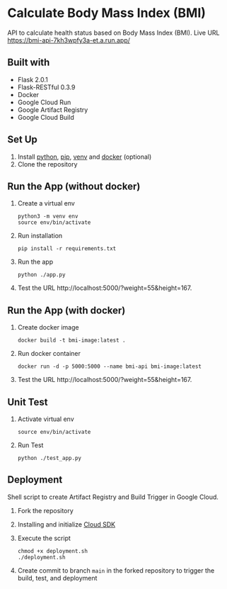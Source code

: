 # Calculate Body Mass Index (BMI) 
API to calculate health status based on Body Mass Index (BMI). Live URL https://bmi-api-7kh3wpfy3a-et.a.run.app/
## Built with
- Flask 2.0.1
- Flask-RESTful 0.3.9
- Docker
- Google Cloud Run
- Google Artifact Registry
- Google Cloud Build
## Set Up
1. Install [python](https://www.python.org/downloads/), [pip](https://pip.pypa.io/en/stable/cli/pip_install/), [venv](https://cloud.google.com/python/docs/setup) and [docker](https://docs.docker.com/get-docker/) (optional)
2. Clone the repository
## Run the App (without docker)
1. Create a virtual env

    ```
    python3 -m venv env
    source env/bin/activate
    ```
2. Run installation
    ```
    pip install -r requirements.txt
    ```
3. Run the app 
    ```
    python ./app.py
    ```
4. Test the URL http://localhost:5000/?weight=55&height=167.
## Run the App (with docker)
1. Create docker image 

    ```
    docker build -t bmi-image:latest .
    ```
2. Run docker container 

    ```
    docker run -d -p 5000:5000 --name bmi-api bmi-image:latest
    ```
3.  Test the URL http://localhost:5000/?weight=55&height=167.
## Unit Test
1. Activate virtual env

    ```
    source env/bin/activate
    ```
2. Run Test

    ```
    python ./test_app.py
    ```
## Deployment
Shell script to create Artifact Registry and Build Trigger in Google Cloud.
1. Fork the repository
2. Installing and initialize [Cloud SDK](https://cloud.google.com/sdk/docs/install)
3. Execute the script

    ```
    chmod +x deployment.sh
    ./deployment.sh
    ``` 
4. Create commit to branch `main` in the forked repository to trigger the build, test, and deployment

